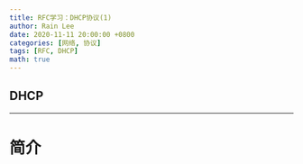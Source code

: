 ```yaml
---
title: RFC学习：DHCP协议(1)
author: Rain Lee
date: 2020-11-11 20:00:00 +0800
categories: [网络, 协议]
tags: [RFC, DHCP]
math: true
---
```


## DHCP

---
# 简介

